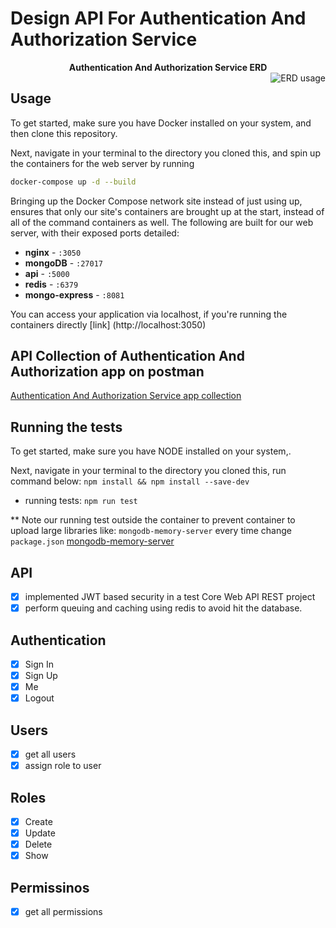 # Design API For Authentication And Authorization Service

<div align="center">
  <strong >Authentication And Authorization Service ERD</strong>
</div>


<img align="right" src="https://i.imgur.com/k8csc4r.png" alt="ERD usage" />


## Usage

To get started, make sure you have Docker installed on your system, and then clone this repository.

Next, navigate in your terminal to the directory you cloned this, and spin up the containers for the web server by running

```sh
docker-compose up -d --build
```

Bringing up the Docker Compose network site instead of just using up, ensures that only our site's containers are brought up at the start, instead of all of the command containers as well. The following are built for our web server, with their exposed ports detailed:

- **nginx** - `:3050`
- **mongoDB** - `:27017`
- **api** - `:5000`
- **redis** - `:6379`
- **mongo-express** - `:8081`

You can access your application via localhost, if you're running the containers directly
[link] (http://localhost:3050)

## API Collection of Authentication And Authorization app on postman

[Authentication And Authorization Service app collection](https://www.getpostman.com/collections/ba21b1d10ef9a8ac84db)

## Running the tests

To get started, make sure you have NODE installed on your system,.

Next, navigate in your terminal to the directory you cloned this, run command below:
`npm install && npm install --save-dev`

- running tests:
  `npm run test`

\*\* Note our running test outside the container to prevent container to upload large libraries like: `mongodb-memory-server` every time change `package.json`
[mongodb-memory-server](https://www.npmjs.com/package/mongodb-memory-server)

## API

- [x] implemented JWT based security in a test Core Web API REST project
- [x] perform queuing and caching using redis to avoid hit the database.

## Authentication

- [x] Sign In
- [x] Sign Up
- [x] Me
- [x] Logout

## Users
- [x] get all users
- [x] assign role to user 

## Roles

- [x] Create
- [x] Update
- [x] Delete
- [x] Show

## Permissinos

- [x] get all permissions

